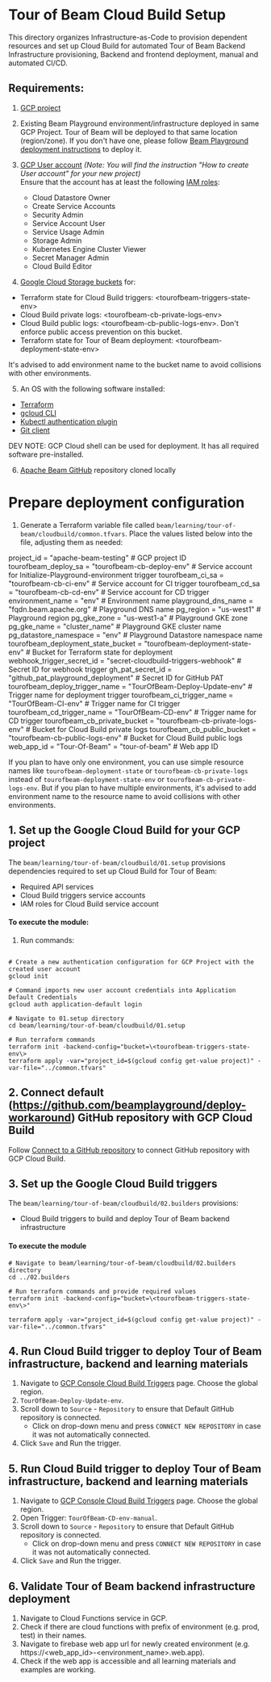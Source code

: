 <!---
    Licensed to the Apache Software Foundation (ASF) under one
    or more contributor license agreements.  See the NOTICE file
    distributed with this work for additional information
    regarding copyright ownership.  The ASF licenses this file
    to you under the Apache License, Version 2.0 (the
    "License"); you may not use this file except in compliance
    with the License.  You may obtain a copy of the License at
      http://www.apache.org/licenses/LICENSE-2.0
    Unless required by applicable law or agreed to in writing,
    software distributed under the License is distributed on an
    "AS IS" BASIS, WITHOUT WARRANTIES OR CONDITIONS OF ANY
    KIND, either express or implied.  See the License for the
    specific language governing permissions and limitations
    under the License.
-->

# Tour of Beam Cloud Build Setup

This directory organizes Infrastructure-as-Code to provision dependent resources and set up Cloud Build for automated Tour of Beam Backend Infrastructure provisioning, Backend and frontend deployment, manual and automated CI/CD.

## Requirements:

1. [GCP project](https://cloud.google.com/resource-manager/docs/creating-managing-projects)
2. Existing Beam Playground environment/infrastructure deployed in same GCP Project. Tour of Beam will be deployed to that same location  (region/zone). If you don't have one, please follow [Beam Playground deployment instructions](./../../../playground/terraform/infrastructure/cloudbuild-manual-setup/README.md) to deploy it.
3. [GCP User account](https://cloud.google.com/appengine/docs/standard/access-control?tab=python) _(Note: You will find the instruction "How to create User account" for your new project)_<br>
  Ensure that the account has at least the following [IAM roles](https://cloud.google.com/iam/docs/understanding-roles):

   - Cloud Datastore Owner
   - Create Service Accounts
   - Security Admin
   - Service Account User
   - Service Usage Admin
   - Storage Admin
   - Kubernetes Engine Cluster Viewer
   - Secret Manager Admin
   - Cloud Build Editor

4. [Google Cloud Storage buckets](https://cloud.google.com/storage/docs/creating-buckets) for:
- Terraform state for Cloud Build triggers: \<tourofbeam-triggers-state-env\>
- Cloud Build private logs: \<tourofbeam-cb-private-logs-env\>
- Cloud Build public logs: \<tourofbeam-cb-public-logs-env\>. Don't enforce public access prevention on this bucket.
- Terraform state for Tour of Beam deployment: \<tourofbeam-deployment-state-env\>

It's advised to add environment name to the bucket name to avoid collisions with other environments.

5. An OS with the following software installed:

* [Terraform](https://www.terraform.io/downloads)
* [gcloud CLI](https://cloud.google.com/sdk/docs/install-sdk)
* [Kubectl authentication plugin](https://cloud.google.com/blog/products/containers-kubernetes/kubectl-auth-changes-in-gke)
* [Git client](https://git-scm.com/downloads)

DEV NOTE: GCP Cloud shell can be used for deployment. It has all required software pre-installed.

6. [Apache Beam GitHub](https://github.com/apache/beam) repository cloned locally

# Prepare deployment configuration

1. Generate a Terraform variable file called `beam/learning/tour-of-beam/cloudbuild/common.tfvars`. Place the values listed below into the file, adjusting them as needed:

project_id               = "apache-beam-testing"      # GCP project ID
tourofbeam_deploy_sa     = "tourofbeam-cb-deploy-env" # Service account for Initialize-Playground-environment trigger
tourofbeam_ci_sa         = "tourofbeam-cb-ci-env"     # Service account for CI trigger
tourofbeam_cd_sa         = "tourofbeam-cb-cd-env"     # Service account for CD trigger
environment_name         = "env"                      # Environment name
playground_dns_name      = "fqdn.beam.apache.org"     # Playground DNS name
pg_region                = "us-west1"                 # Playground region
pg_gke_zone              = "us-west1-a"               # Playground GKE zone
pg_gke_name              = "cluster_name"             # Playground GKE cluster name
pg_datastore_namespace   = "env"                      # Playground Datastore namespace name
tourofbeam_deployment_state_bucket  = "tourofbeam-deployment-state-env"     # Bucket for Terraform state for deployment
webhook_trigger_secret_id           = "secret-cloudbuild-triggers-webhook"  # Secret ID for webhook trigger
gh_pat_secret_id                    = "github_pat_playground_deployment"    # Secret ID for GitHub PAT
tourofbeam_deploy_trigger_name      = "TourOfBeam-Deploy-Update-env"        # Trigger name for deployment trigger
tourofbeam_ci_trigger_name   = "TourOfBeam-CI-env"                # Trigger name for CI trigger
tourofbeam_cd_trigger_name   = "TourOfBeam-CD-env"                # Trigger name for CD trigger
tourofbeam_cb_private_bucket = "tourofbeam-cb-private-logs-env"   # Bucket for Cloud Build private logs
tourofbeam_cb_public_bucket  = "tourofbeam-cb-public-logs-env"    # Bucket for Cloud Build public logs
web_app_id = "Tour-Of-Beam"  = "tour-of-beam"                     # Web app ID

If you plan to have only one environment, you can use simple resource names like `tourofbeam-deployment-state` or `tourofbeam-cb-private-logs` instead of `tourofbeam-deployment-state-env` or `tourofbeam-cb-private-logs-env`. But if you plan to have multiple environments, it's advised to add environment name to the resource name to avoid collisions with other environments.

## 1. Set up the Google Cloud Build for your GCP project

The `beam/learning/tour-of-beam/cloudbuild/01.setup` provisions dependencies required to set up Cloud Build for Tour of Beam:
- Required API services
- Cloud Build triggers service accounts
- IAM roles for Cloud Build service account

#### To execute the module:

1. Run commands:

```console

# Create a new authentication configuration for GCP Project with the created user account
gcloud init

# Command imports new user account credentials into Application Default Credentials
gcloud auth application-default login

# Navigate to 01.setup directory
cd beam/learning/tour-of-beam/cloudbuild/01.setup

# Run terraform commands
terraform init -backend-config="bucket=\<tourofbeam-triggers-state-env\>
terraform apply -var="project_id=$(gcloud config get-value project)" -var-file="../common.tfvars"
```

## 2. Connect default (https://github.com/beamplayground/deploy-workaround) GitHub repository with GCP Cloud Build

Follow [Connect to a GitHub repository](https://cloud.google.com/build/docs/automating-builds/github/connect-repo-github) to connect GitHub repository with GCP Cloud Build.

## 3. Set up the Google Cloud Build triggers

The `beam/learning/tour-of-beam/cloudbuild/02.builders` provisions:
- Cloud Build triggers to build and deploy Tour of Beam backend infrastructure

#### To execute the module

```
# Navigate to beam/learning/tour-of-beam/cloudbuild/02.builders directory
cd ../02.builders

# Run terraform commands and provide required values
terraform init -backend-config="bucket=\<tourofbeam-triggers-state-env\>"

terraform apply -var="project_id=$(gcloud config get-value project)" -var-file="../common.tfvars"

```

## 4. Run Cloud Build trigger to deploy Tour of Beam infrastructure, backend and learning materials

1. Navigate to [GCP Console Cloud Build Triggers](https://console.cloud.google.com/cloud-build/triggers) page. Choose the global region.
2.  `TourOfBeam-Deploy-Update-env`.
3. Scroll down to `Source` - `Repository` to ensure that Default GitHub repository is connected.
   - Click on drop-down menu and press `CONNECT NEW REPOSITORY` in case it was not automatically connected.
4. Click `Save` and Run the trigger.

## 5. Run Cloud Build trigger to deploy Tour of Beam infrastructure, backend and learning materials

1. Navigate to [GCP Console Cloud Build Triggers](https://console.cloud.google.com/cloud-build/triggers) page. Choose the global region.
2. Open Trigger: `TourOfBeam-CD-env-manual`.
3. Scroll down to `Source` - `Repository` to ensure that Default GitHub repository is connected.
   - Click on drop-down menu and press `CONNECT NEW REPOSITORY` in case it was not automatically connected.
4. Click `Save` and Run the trigger.

## 6. Validate Tour of Beam backend infrastructure deployment
1. Navigate to Cloud Functions service in GCP.
2. Check if there are cloud functions with prefix of environment (e.g. prod, test) in their names.
3. Navigate to firebase web app url for newly created environment (e.g. https://\<web_app_id\>-\<environment_name\>.web.app).
4. Check if the web app is accessible and all learning materials and examples are working.

